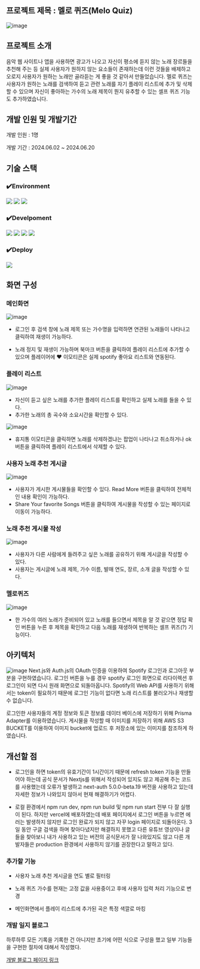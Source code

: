 ## 프로젝트 제목 : 멜로 퀴즈(Melo Quiz)

![image](https://github.com/Simon1476/next-meloquiz/assets/77772647/98a02164-d241-4c0b-a424-2a709a1c5537)

## 프로젝트 소개

음악 웹 사이트나 앱을 사용하면 광고가 나오고 자신이 평소에 듣지 않는 노래 장르들을 추천해 주는 등 실제 사용자가 원하지 않는 요소들이 존재하는데 이런 것들을 배제하고 오로지 사용자가 원하는 노래만 골라듣는 게 좋을 것 같아서 만들었습니다.
멜로 퀴즈는 사용자가 원하는 노래를 검색하여 듣고 관련 노래를 자기 플레이 리스트에 추가 및 삭제할 수 있으며 자신이 좋아하는 가수의 노래 제목이 뭔지 유추할 수 있는 셀프 퀴즈 기능도 추가하였습니다.

## 개발 인원 및 개발기간

개발 인원 : 1명

개발 기간 : 2024.06.02 ~ 2024.06.20

## 기술 스택

### ✔️Environment

<img src="https://img.shields.io/badge/visualstudio-297ACC?style=for-the-badge&logo=visualstudio&logoColor=white"> <img src="https://img.shields.io/badge/git-F05032?style=for-the-badge&logo=git&logoColor=white"> <img src="https://img.shields.io/badge/github-black?style=for-the-badge&logo=github&logoColor=white">

### ✔️Develpoment

<img src="https://img.shields.io/badge/prisma-2D3748?style=for-the-badge&logo=prisma&logoColor=black"> <img src="https://img.shields.io/badge/typescript-2F74C0?style=for-the-badge&logo=typescript&logoColor=white"> <img src="https://img.shields.io/badge/next.js-black?style=for-the-badge&logo=nextdotjs&logoColor=white"> <img src="https://img.shields.io/badge/Tailwind css-white?style=for-the-badge&logo=tailwindcss&logoColor=#06B6D4">

### ✔️Deploy

<img src="https://img.shields.io/badge/vercel-2D3748?style=for-the-badge&logo=vercel&logoColor=black">

## 화면 구성

### 메인화면

![image](https://github.com/Simon1476/react-ts-realEstate-app/assets/77772647/d58137d5-62d0-4a0b-8de1-5b6e18508925)

- 로그인 후 검색 창에 노래 제목 또는 가수명을 입력하면 연관된 노래들이 나타나고 클릭하여 재생이 가능하다.

- 노래 정지 및 재생이 가능하며 북마크 버튼을 클릭하여 플레이 리스트에 추가할 수 있으며 플레이어에 ♥ 이모티콘은 실제 spotify 좋아요 리스트와 연동된다.

### 플레이 리스트

![image](https://github.com/Simon1476/react-ts-realEstate-app/assets/77772647/7ec85c2f-65a6-45c1-8b4c-c4f4515e13c6)

- 자신이 듣고 싶은 노래를 추가한 플레이 리스트를 확인하고 실제 노래를 들을 수 있다.
- 추가한 노래의 총 곡수와 소요시간을 확인할 수 있다.

![image](https://github.com/Simon1476/react-ts-realEstate-app/assets/77772647/7b8bbaa2-70a4-41e4-8c61-01e5f0f9f0e4)

- 휴지통 이모티콘을 클릭하면 노래를 삭제하겠냐는 팝업이 나타나고 취소하거나 ok 버튼을 클릭하여 플레이 리스트에서 삭제할 수 있다.

### 사용자 노래 추천 게시글

![image](https://github.com/Simon1476/react-ts-realEstate-app/assets/77772647/aaa26f50-e7e3-4cbb-ac96-cf86a04f1c0f)

- 사용자가 게시한 게시물들을 확인할 수 있다. Read More 버튼을 클릭하여 전체적인 내용 확인이 가능하다.
- Share Your favorite Songs 버튼을 클릭하여 게시물을 작성할 수 있는 페이지로 이동이 가능하다.

### 노래 추천 게시물 작성

![image](https://github.com/Simon1476/react-ts-realEstate-app/assets/77772647/1931af88-7c21-4758-baf8-908c79ea1902)

- 사용자가 다른 사람에게 들려주고 싶은 노래를 공유하기 위해 게시글을 작성할 수 있다.
- 사용자는 게시글에 노래 제목, 가수 이름, 발매 연도, 장르, 소개 글을 작성할 수 있다.

### 멜로퀴즈

![image](https://github.com/Simon1476/react-ts-realEstate-app/assets/77772647/ba160f06-a331-4734-83a2-fc52a7596c02)

- 한 가수의 여러 노래가 준비되어 있고 노래를 들으면서 제목을 알 것 같으면 정답 확인 버튼을 누른 후 제목을 확인하고 다음 노래를 재생하여 반복하는 셀프 퀴즈(?) 기능이다.

## 아키텍처

![image](https://github.com/Simon1476/react-ts-realEstate-app/assets/77772647/dfb17dae-ea85-4e83-aa0e-66fd3a81b33a)
Next.js와 Auth.js의 OAuth 인증을 이용하여 Spotify 로그인과 로그아웃 부분을 구현하였습니다. 로그인 버튼을 누를 경우 spotify 로그인 화면으로 리다이렉션 후 로그인이 되면 다시 원래 화면으로 되돌아옵니다. Spotify의 Web API를 사용하기 위해서는 token이 필요하기 때문에 로그인 기능이 없다면 노래 리스트를 불러오거나 재생할 수 없습니다.

로그인한 사용자들의 계정 정보와 토큰 정보를 데이터 베이스에 저장하기 위해 Prisma Adapter를 이용하였습니다. 게시물을 작성할 때 이미지를 저장하기 위해 AWS S3 BUCKET를 이용하여 이미지 bucket에 업로드 후 저장소에 있는 이미지를 참조하게 하였습니다.

## 개선할 점

- 로그인을 하면 token의 유효기간이 1시간이기 때문에 refresh token 기능을 만들어야 하는데 공식 문서가 Nextjs를 위해서 작성되어 있지도 않고 제공해 주는 코드를 사용했는데 오류가 발생하고 next-auth 5.0.0-beta.19 버전을 사용하고 있는데 자세한 정보가 나와있지 않아서 현재 해결하기가 어렵다.

- 로컬 환경에서 npm run dev, npm run build 및 npm run start 전부 다 잘 실행이 된다. 하지만 vercel에 배포하였는데 배포 페이지에서 로그인 버튼을 누르면 에러는 발생하지 않지만 로그인 완료가 되지 않고 자꾸 login 페이지로 되돌아온다. 3일 동안 구글 검색을 하며 찾아다녔지만 해결하지 못했고 다른 유튜브 영상이나 글들을 찾아보니 내가 사용하고 있는 버전의 공식문서가 잘 나와있지도 않고 다른 개발자들은 production 환경에서 사용하지 않기를 권장한다고 말하고 있다.

### 추가할 기능

- 사용자 노래 추천 게시글을 연도 별로 필터링

- 노래 퀴즈 가수를 현재는 고정 값을 사용중이고 후에 사용자 입력 처리 기능으로 변경

- 메인화면에서 플레이 리스트에 추가된 곡은 특정 색깔로 마킹

### 개발 일지 블로그

하루하루 모든 기록을 기록한 건 아니지만 초기에 어떤 식으로 구성을 했고 일부 기능들을 구현한 절차에 대해서 작성했다.

[개발 블로그 페이지 링크](https://velog.io/@white0_0/Next-authNext-auth%EB%A1%9C-Spotify-%EB%A1%9C%EA%B7%B8%EC%9D%B8-%ED%95%98%EA%B8%B0/)
